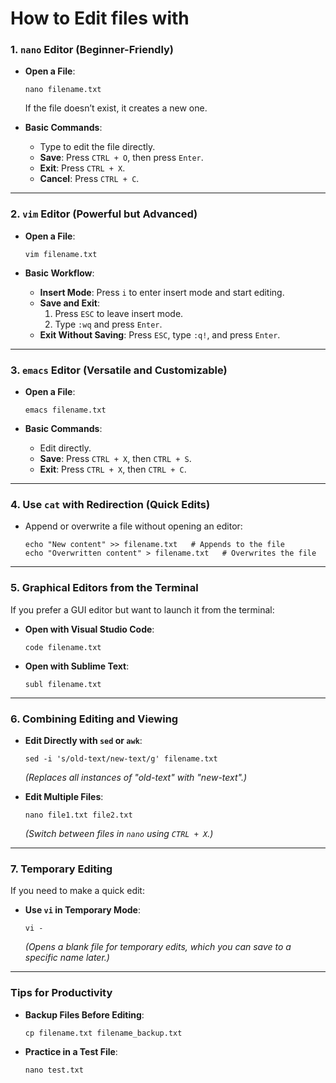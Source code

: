# How to Edit files with 

### **1. `nano` Editor** (Beginner-Friendly)
- **Open a File**:  
  ```
  nano filename.txt
  ```
  If the file doesn’t exist, it creates a new one.

- **Basic Commands**:  
  - Type to edit the file directly.
  - **Save**: Press `CTRL + O`, then press `Enter`.
  - **Exit**: Press `CTRL + X`.
  - **Cancel**: Press `CTRL + C`.

---

### **2. `vim` Editor** (Powerful but Advanced)
- **Open a File**:  
  ```
  vim filename.txt
  ```

- **Basic Workflow**:  
  - **Insert Mode**: Press `i` to enter insert mode and start editing.
  - **Save and Exit**:  
    1. Press `ESC` to leave insert mode.  
    2. Type `:wq` and press `Enter`.  
  - **Exit Without Saving**: Press `ESC`, type `:q!`, and press `Enter`.

---

### **3. `emacs` Editor** (Versatile and Customizable)
- **Open a File**:  
  ```
  emacs filename.txt
  ```

- **Basic Commands**:  
  - Edit directly.
  - **Save**: Press `CTRL + X`, then `CTRL + S`.
  - **Exit**: Press `CTRL + X`, then `CTRL + C`.

---

### **4. Use `cat` with Redirection (Quick Edits)**
- Append or overwrite a file without opening an editor:
  ```
  echo "New content" >> filename.txt   # Appends to the file
  echo "Overwritten content" > filename.txt   # Overwrites the file
  ```

---

### **5. Graphical Editors from the Terminal**
If you prefer a GUI editor but want to launch it from the terminal:
- **Open with Visual Studio Code**:  
  ```
  code filename.txt
  ```
- **Open with Sublime Text**:  
  ```
  subl filename.txt
  ```

---

### **6. Combining Editing and Viewing**
- **Edit Directly with `sed` or `awk`**:  
  ```
  sed -i 's/old-text/new-text/g' filename.txt
  ```
  *(Replaces all instances of "old-text" with "new-text".)*

- **Edit Multiple Files**:  
  ```
  nano file1.txt file2.txt
  ```
  *(Switch between files in `nano` using `CTRL + X`.)*

---

### **7. Temporary Editing**
If you need to make a quick edit:
- **Use `vi` in Temporary Mode**:  
  ```
  vi -
  ```
  *(Opens a blank file for temporary edits, which you can save to a specific name later.)*

---

### **Tips for Productivity**
- **Backup Files Before Editing**:  
  ```
  cp filename.txt filename_backup.txt
  ```

- **Practice in a Test File**:  
  ```
  nano test.txt
  ```

